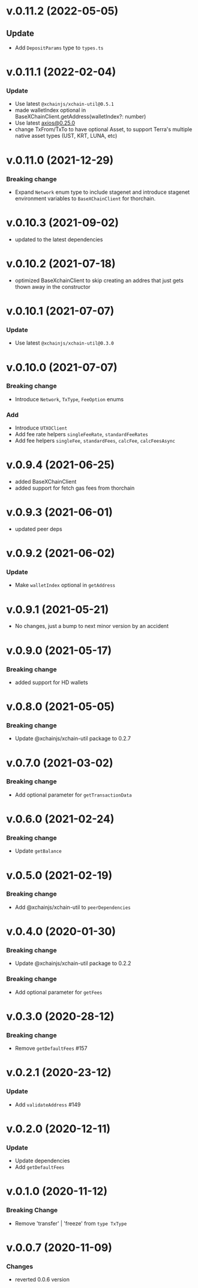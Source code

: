# v.0.11.2 (2022-05-05)

## Update

- Add `DepositParams` type to `types.ts`

# v.0.11.1 (2022-02-04)

### Update

- Use latest `@xchainjs/xchain-util@0.5.1`
- made walletIndex optional in BaseXChainClient.getAddress(walletIndex?: number)
- Use latest axios@0.25.0
- change TxFrom/TxTo to have optional Asset, to support Terra's multiple native asset types (UST, KRT, LUNA, etc)

# v.0.11.0 (2021-12-29)

### Breaking change

- Expand `Network` enum type to include stagenet and introduce stagenet environment variables to `BaseXChainClient` for thorchain.

# v.0.10.3 (2021-09-02)

- updated to the latest dependencies

# v.0.10.2 (2021-07-18)

- optimized BaseXchainClient to skip creating an addres that just gets thown away in the constructor

# v.0.10.1 (2021-07-07)

### Update

- Use latest `@xchainjs/xchain-util@0.3.0`

# v.0.10.0 (2021-07-07)

### Breaking change

- Introduce `Network`, `TxType`, `FeeOption` enums

### Add

- Introduce `UTXOClient`
- Add fee rate helpers `singleFeeRate`, `standardFeeRates`
- Add fee helpers `singleFee`, `standardFees`, `calcFee`, `calcFeesAsync`

# v.0.9.4 (2021-06-25)

- added BaseXChainClient
- added support for fetch gas fees from thorchain

# v.0.9.3 (2021-06-01)

- updated peer deps

# v.0.9.2 (2021-06-02)

### Update

- Make `walletIndex` optional in `getAddress`

# v.0.9.1 (2021-05-21)

- No changes, just a bump to next minor version by an accident

# v.0.9.0 (2021-05-17)

### Breaking change

- added support for HD wallets

# v.0.8.0 (2021-05-05)

### Breaking change

- Update @xchainjs/xchain-util package to 0.2.7

# v.0.7.0 (2021-03-02)

### Breaking change

- Add optional parameter for `getTransactionData`

# v.0.6.0 (2021-02-24)

### Breaking change

- Update `getBalance`

# v.0.5.0 (2021-02-19)

### Breaking change

- Add @xchainjs/xchain-util to `peerDependencies`

# v.0.4.0 (2020-01-30)

### Breaking change

- Update @xchainjs/xchain-util package to 0.2.2

### Breaking change

- Add optional parameter for `getFees`

# v.0.3.0 (2020-28-12)

### Breaking change

- Remove `getDefaultFees` #157

# v.0.2.1 (2020-23-12)

### Update

- Add `validateAddress` #149

# v.0.2.0 (2020-12-11)

### Update

- Update dependencies
- Add `getDefaultFees`

# v.0.1.0 (2020-11-12)

### Breaking Change

- Remove 'transfer' | 'freeze' from `type TxType`

# v.0.0.7 (2020-11-09)

### Changes

- reverted 0.0.6 version
